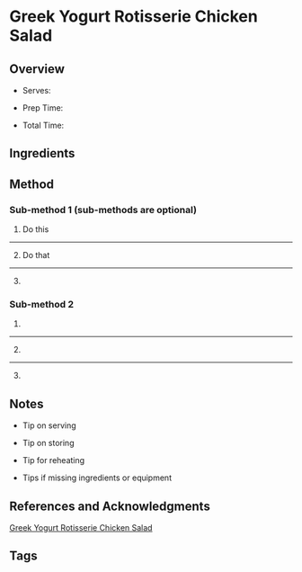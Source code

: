 # Greek Yogurt Rotisserie Chicken Salad

## Overview

- Serves:

- Prep Time:

- Total Time:

## Ingredients



## Method

### Sub-method 1 (sub-methods are optional)

1. Do this
---
2. Do that
---
3.

### Sub-method 2

1.
---
2.
---
3.

## Notes

- Tip on serving

- Tip on storing

- Tip for reheating

- Tips if missing ingredients or equipment

## References and Acknowledgments

[Greek Yogurt Rotisserie Chicken Salad](https://www.pbfingers.com/greek-yogurt-rotisserie-chicken-salad/)

## Tags


